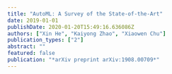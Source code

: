 ```yaml
---
title: "AutoML: A Survey of the State-of-the-Art"
date: 2019-01-01
publishDate: 2020-01-20T15:49:16.636086Z
authors: ["Xin He", "Kaiyong Zhao", "Xiaowen Chu"]
publication_types: ["2"]
abstract: ""
featured: false
publication: "*arXiv preprint arXiv:1908.00709*"
---
```


